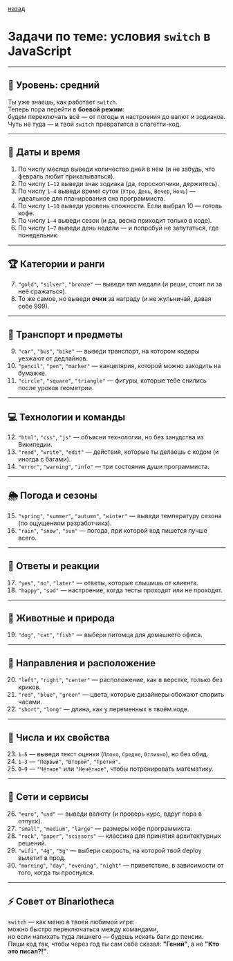 [назад](pages/menuGitHub.md)

# Задачи по теме: условия `switch` в JavaScript

---

## 🧠 Уровень: средний  
Ты уже знаешь, как работает `switch`.  
Теперь пора перейти в **боевой режим**:  
будем переключать всё — от погоды и настроения до валют и зодиаков.  
Чуть не туда — и твой `switch` превратится в спагетти-код.  

---

## 📅 Даты и время

1. По числу месяца выведи количество дней в нём (и не забудь, что февраль любит прикалываться).  
2. По числу `1–12` выведи знак зодиака (да, гороскопчики, держитесь).  
3. По числу `1–4` выведи время суток (`Утро`, `День`, `Вечер`, `Ночь`) — идеальное для планирования сна программиста.  
4. По числу `1–10` выведи уровень сложности. Если выбрал 10 — готовь кофе.  
5. По числу `1–4` выведи сезон (и да, весна приходит только в коде).  
6. По числу `1–7` выведи день недели — и попробуй не запутаться, где понедельник.

---

## 🏆 Категории и ранги

7. `"gold"`, `"silver"`, `"bronze"` — выведи тип медали (и реши, стоит ли за неё сражаться).  
8. То же самое, но выведи **очки** за награду (и не жульничай, давая себе 999).

---

## 🚗 Транспорт и предметы

9. `"car"`, `"bus"`, `"bike"` — выведи транспорт, на котором кодеры уезжают от дедлайнов.  
10. `"pencil"`, `"pen"`, `"marker"` — канцелярия, которой можно закодить на бумажке.  
11. `"circle"`, `"square"`, `"triangle"` — фигуры, которые тебе снились после уроков геометрии.

---

## 💻 Технологии и команды

12. `"html"`, `"css"`, `"js"` — объясни технологии, но без занудства из Википедии.  
13. `"read"`, `"write"`, `"edit"` — действия, которые ты делаешь с кодом (и иногда с багами).  
14. `"error"`, `"warning"`, `"info"` — три состояния души программиста.

---

## 🌦 Погода и сезоны

15. `"spring"`, `"summer"`, `"autumn"`, `"winter"` — выведи температуру сезона (по ощущениям разработчика).  
16. `"rain"`, `"snow"`, `"sun"` — погода, при которой код пишется лучше всего.

---

## 💬 Ответы и реакции

17. `"yes"`, `"no"`, `"later"` — ответы, которые слышишь от клиента.  
18. `"happy"`, `"sad"` — настроение, когда тесты проходят или не проходят.

---

## 🐾 Животные и природа

19. `"dog"`, `"cat"`, `"fish"` — выбери питомца для домашнего офиса.

---

## 📍 Направления и расположение

20. `"left"`, `"right"`, `"center"` — расположение, как в верстке, только без криков.  
21. `"red"`, `"blue"`, `"green"` — цвета, которые дизайнеры обожают спорить часами.  
22. `"short"`, `"long"` — длина, как у переменных в твоём коде.

---

## 🔢 Числа и их свойства

23. `1–5` — выведи текст оценки (`Плохо`, `Средне`, `Отлично`), но без обид.  
24. `1–3` — `"Первый"`, `"Второй"`, `"Третий"`.  
25. `0–9` — `"Чётное"` или `"Нечётное"`, чтобы потренировать математику.

---

## 🔌 Сети и сервисы

26. `"euro"`, `"usd"` — выведи валюту (и проверь курс, вдруг пора в отпуск).  
27. `"small"`, `"medium"`, `"large"` — размеры кофе программиста.  
28. `"rock"`, `"paper"`, `"scissors"` — классика для принятия архитектурных решений.  
29. `"wifi"`, `"4g"`, `"5g"` — выбери скорость, на которой твой deploy вылетит в прод.  
30. `"morning"`, `"day"`, `"evening"`, `"night"` — приветствие, в зависимости от того, когда ты проснулся.

---

## ⚡ Совет от Binariotheca

`switch` — как меню в твоей любимой игре:  
можно быстро переключаться между командами,  
но если напихать туда лишнего — будешь искать баги до пенсии.  
Пиши код так, чтобы через год ты сам себе сказал: **"Гений"**, а не **"Кто это писал?!"**.
